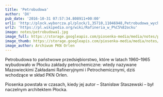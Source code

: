 ```yaml
---
title: 'Petrobudowa'
author: 'DX'
pub_date: '2016-10-31 07:57:34.808911+00:00'
url1: 'http://plock.wyborcza.pl/plock/1,35710,11046948,Petrobudowa_wychowala_pokolenia_inzynierow__Dzis_nie.html'
url2: 'https://pl.wikipedia.org/wiki/Rafineria_w_P%C5%82ocku'
image: notes/petrobudowa1.jpg
image_full: https://storage.googleapis.com/piosenka-media/media/notes/petrobudowa1.jpg
image_thumb: https://storage.googleapis.com/piosenka-media/media/notes/petrobudowa1.jpg.0x300_q85_upscale.jpg
image_author: Archiwum PKN Orlen
---
```


Petrobudowa to państwowe przedsiębiorstwo, które w latach 1960–1965 wybudowało w Płocku zakłady petrochemiczne: wtedy nazywane Mazowieckimi Zakładami Rafineryjnymi i Petrochemicznymi, dziś wchodzące w skład PKN Orlen.

Piosenka powstała w czasach, kiedy jej autor – Stanisław Staszewski – był naczelnym architektem Płocka.